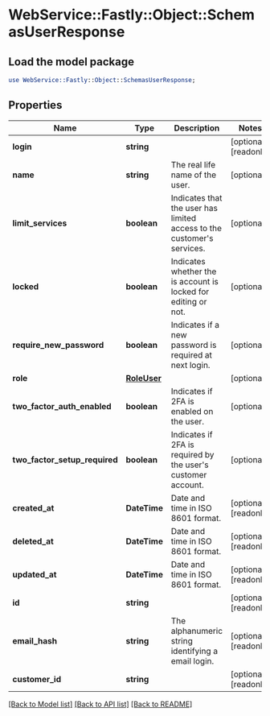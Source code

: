 # WebService::Fastly::Object::SchemasUserResponse

## Load the model package
```perl
use WebService::Fastly::Object::SchemasUserResponse;
```

## Properties
Name | Type | Description | Notes
------------ | ------------- | ------------- | -------------
**login** | **string** |  | [optional] [readonly] 
**name** | **string** | The real life name of the user. | [optional] 
**limit_services** | **boolean** | Indicates that the user has limited access to the customer&#39;s services. | [optional] 
**locked** | **boolean** | Indicates whether the is account is locked for editing or not. | [optional] 
**require_new_password** | **boolean** | Indicates if a new password is required at next login. | [optional] 
**role** | [**RoleUser**](RoleUser.md) |  | [optional] 
**two_factor_auth_enabled** | **boolean** | Indicates if 2FA is enabled on the user. | [optional] 
**two_factor_setup_required** | **boolean** | Indicates if 2FA is required by the user&#39;s customer account. | [optional] 
**created_at** | **DateTime** | Date and time in ISO 8601 format. | [optional] [readonly] 
**deleted_at** | **DateTime** | Date and time in ISO 8601 format. | [optional] [readonly] 
**updated_at** | **DateTime** | Date and time in ISO 8601 format. | [optional] [readonly] 
**id** | **string** |  | [optional] [readonly] 
**email_hash** | **string** | The alphanumeric string identifying a email login. | [optional] [readonly] 
**customer_id** | **string** |  | [optional] [readonly] 

[[Back to Model list]](../README.md#documentation-for-models) [[Back to API list]](../README.md#documentation-for-api-endpoints) [[Back to README]](../README.md)



